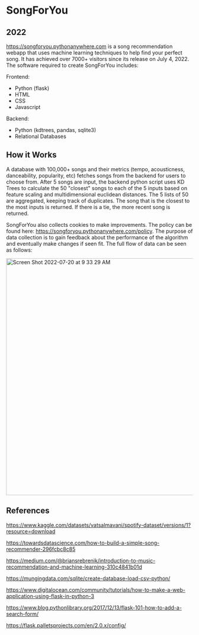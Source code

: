 # SongForYou

## 2022

https://songforyou.pythonanywhere.com is a song recommendation webapp that uses machine learning techniques to help find your perfect song. It has achieved over 7000+ visitors since its release on July 4, 2022. The software required to create SongForYou includes:

Frontend:
- Python (flask)
- HTML
- CSS
- Javascript

Backend:
- Python (kdtrees, pandas, sqlite3)
- Relational Databases

## How it Works

A database with 100,000+ songs and their metrics (tempo, acousticness, danceability, popularity, etc) fetches songs from the backend for users to choose from. After 5 songs are input, the backend python script uses KD Trees to calculate the 50 "closest" songs to each of the 5 inputs based on feature scaling and multidimensional euclidean distances. The 5 lists of 50 are aggregated, keeping track of duplicates. The song that is the closest to the most inputs is returned. If there is a tie, the more recent song is returned.

SongForYou also collects cookies to make improvements. The policy can be found here: https://songforyou.pythonanywhere.com/policy. The purpose of data collection is to gain feedback about the performance of the algorithm and eventually make changes if seen fit. The full flow of data can be seen as follows:

<img width="640" alt="Screen Shot 2022-07-20 at 9 33 29 AM" src="https://user-images.githubusercontent.com/90010213/179995853-e28fe195-5d42-420a-84c0-6c82d52ce84e.png">

## References

https://www.kaggle.com/datasets/vatsalmavani/spotify-dataset/versions/1?resource=download

https://towardsdatascience.com/how-to-build-a-simple-song-recommender-296fcbc8c85

https://medium.com/@briansrebrenik/introduction-to-music-recommendation-and-machine-learning-310c4841b01d

https://mungingdata.com/sqlite/create-database-load-csv-python/

https://www.digitalocean.com/community/tutorials/how-to-make-a-web-application-using-flask-in-python-3

https://www.blog.pythonlibrary.org/2017/12/13/flask-101-how-to-add-a-search-form/

https://flask.palletsprojects.com/en/2.0.x/config/







